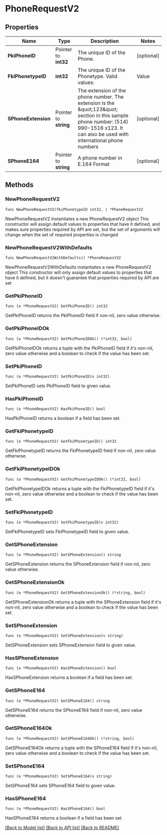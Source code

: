 # PhoneRequestV2

## Properties

Name | Type | Description | Notes
------------ | ------------- | ------------- | -------------
**PkiPhoneID** | Pointer to **int32** | The unique ID of the Phone. | [optional] 
**FkiPhonetypeID** | **int32** | The unique ID of the Phonetype.  Valid values:  |Value|Description| |-|-| |1|Office| |2|Home| |3|Mobile| |4|Fax| |5|Pager| |6|Toll Free| | 
**SPhoneExtension** | Pointer to **string** | The extension of the phone number.  The extension is the \&quot;123\&quot; section in this sample phone number: (514) 990-1516 x123.  It can also be used with international phone numbers | [optional] 
**SPhoneE164** | Pointer to **string** | A phone number in E.164 Format | [optional] 

## Methods

### NewPhoneRequestV2

`func NewPhoneRequestV2(fkiPhonetypeID int32, ) *PhoneRequestV2`

NewPhoneRequestV2 instantiates a new PhoneRequestV2 object
This constructor will assign default values to properties that have it defined,
and makes sure properties required by API are set, but the set of arguments
will change when the set of required properties is changed

### NewPhoneRequestV2WithDefaults

`func NewPhoneRequestV2WithDefaults() *PhoneRequestV2`

NewPhoneRequestV2WithDefaults instantiates a new PhoneRequestV2 object
This constructor will only assign default values to properties that have it defined,
but it doesn't guarantee that properties required by API are set

### GetPkiPhoneID

`func (o *PhoneRequestV2) GetPkiPhoneID() int32`

GetPkiPhoneID returns the PkiPhoneID field if non-nil, zero value otherwise.

### GetPkiPhoneIDOk

`func (o *PhoneRequestV2) GetPkiPhoneIDOk() (*int32, bool)`

GetPkiPhoneIDOk returns a tuple with the PkiPhoneID field if it's non-nil, zero value otherwise
and a boolean to check if the value has been set.

### SetPkiPhoneID

`func (o *PhoneRequestV2) SetPkiPhoneID(v int32)`

SetPkiPhoneID sets PkiPhoneID field to given value.

### HasPkiPhoneID

`func (o *PhoneRequestV2) HasPkiPhoneID() bool`

HasPkiPhoneID returns a boolean if a field has been set.

### GetFkiPhonetypeID

`func (o *PhoneRequestV2) GetFkiPhonetypeID() int32`

GetFkiPhonetypeID returns the FkiPhonetypeID field if non-nil, zero value otherwise.

### GetFkiPhonetypeIDOk

`func (o *PhoneRequestV2) GetFkiPhonetypeIDOk() (*int32, bool)`

GetFkiPhonetypeIDOk returns a tuple with the FkiPhonetypeID field if it's non-nil, zero value otherwise
and a boolean to check if the value has been set.

### SetFkiPhonetypeID

`func (o *PhoneRequestV2) SetFkiPhonetypeID(v int32)`

SetFkiPhonetypeID sets FkiPhonetypeID field to given value.


### GetSPhoneExtension

`func (o *PhoneRequestV2) GetSPhoneExtension() string`

GetSPhoneExtension returns the SPhoneExtension field if non-nil, zero value otherwise.

### GetSPhoneExtensionOk

`func (o *PhoneRequestV2) GetSPhoneExtensionOk() (*string, bool)`

GetSPhoneExtensionOk returns a tuple with the SPhoneExtension field if it's non-nil, zero value otherwise
and a boolean to check if the value has been set.

### SetSPhoneExtension

`func (o *PhoneRequestV2) SetSPhoneExtension(v string)`

SetSPhoneExtension sets SPhoneExtension field to given value.

### HasSPhoneExtension

`func (o *PhoneRequestV2) HasSPhoneExtension() bool`

HasSPhoneExtension returns a boolean if a field has been set.

### GetSPhoneE164

`func (o *PhoneRequestV2) GetSPhoneE164() string`

GetSPhoneE164 returns the SPhoneE164 field if non-nil, zero value otherwise.

### GetSPhoneE164Ok

`func (o *PhoneRequestV2) GetSPhoneE164Ok() (*string, bool)`

GetSPhoneE164Ok returns a tuple with the SPhoneE164 field if it's non-nil, zero value otherwise
and a boolean to check if the value has been set.

### SetSPhoneE164

`func (o *PhoneRequestV2) SetSPhoneE164(v string)`

SetSPhoneE164 sets SPhoneE164 field to given value.

### HasSPhoneE164

`func (o *PhoneRequestV2) HasSPhoneE164() bool`

HasSPhoneE164 returns a boolean if a field has been set.


[[Back to Model list]](../README.md#documentation-for-models) [[Back to API list]](../README.md#documentation-for-api-endpoints) [[Back to README]](../README.md)


